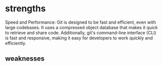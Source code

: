 # strengths   
Speed and Performance: Git is designed to be fast and efficient, even with large codebases. It uses a compressed object database that makes it quick to retrieve and share code. Additionally, git's command-line interface (CLI) is fast and responsive, making it easy for developers to work quickly and efficiently.
## weaknesses

